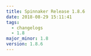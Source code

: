 ```yaml
---
title: Spinnaker Release 1.8.6
date: 2018-08-29 15:11:41
tags:
  - changelogs
  - 1.8
major_minor: 1.8
version: 1.8.6
---
```


<script src="https://gist.github.com/spinnaker-release/0844fadacaf2299d214a82e88217d97c.js"/>
